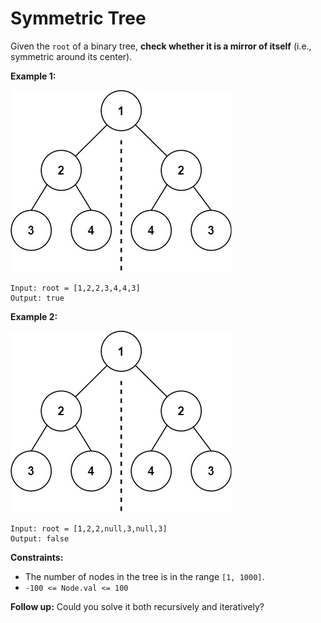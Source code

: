 # Symmetric Tree

Given the `root` of a binary tree, __check whether it is a mirror of itself__ (i.e., symmetric around its center).

**Example 1:**

![Example 1](symtree1.jpg)
```
Input: root = [1,2,2,3,4,4,3]
Output: true
```

**Example 2:**

![Example 1](symtree1.jpg)
```
Input: root = [1,2,2,null,3,null,3]
Output: false
```

**Constraints:**
* The number of nodes in the tree is in the range `[1, 1000]`.
* `-100 <= Node.val <= 100`
 
**Follow up:** Could you solve it both recursively and iteratively?